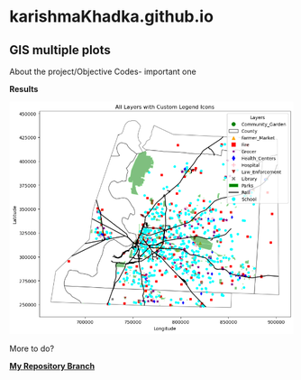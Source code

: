 # karishmaKhadka.github.io
## **GIS multiple plots**

About the project/Objective
Codes- important one

**Results** 

![graphic](images/Project_plot.png)

More to do?



[**My Repository Branch**](https://github.com/KarinaAnzar/GIS_Plotting.git)
